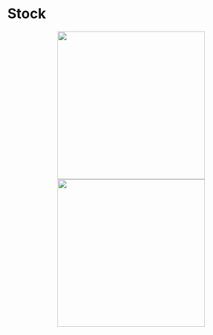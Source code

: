 # Stock

<div class="flex p-4" align="center">
  <img src="https://cdn.discordapp.com/attachments/1282095960796692561/1282096042229108846/image.png?ex=66de1c7c&is=66dccafc&hm=03d3800ff25281fd9bc277bca644c695a264af8f9a00bc20112a697e28283bcf&" width="300vh" >
  <img src="https://cdn.discordapp.com/attachments/1282095960796692561/1282096919547482195/image.png?ex=66de1d4d&is=66dccbcd&hm=f147514a660f344288637bedfa373458cd95f36f35478e95627abda35726540a&" width="300vh" >
</div>

<img alt="" src="https://camo.githubusercontent.com/021072366dc9ad7d571a881352a8a1d502d76f0e85f6f82143e21639cb495285/68747470733a2f2f64656e6f2e62756e646c656a732e636f6d2f3f713d4074616e737461636b2f72656163742d717565727926636f6e6669673d7b25323265736275696c642532323a7b25323265787465726e616c2532323a5b25323272656163742532322c25323272656163742d646f6d2532325d7d7d2662616467653d64657461696c6564" data-canonical-src="https://deno.bundlejs.com/?q=@tanstack/react-query&amp;config={%22esbuild%22:{%22external%22:[%22react%22,%22react-dom%22]}}&amp;badge=detailed" style="max-width: 100%;">
